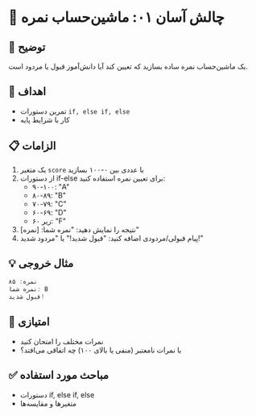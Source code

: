 # 🎯 چالش آسان ۰۱: ماشین‌حساب نمره

## 📝 توضیح
یک ماشین‌حساب نمره ساده بسازید که تعیین کند آیا دانش‌آموز قبول یا مردود است.

## 🎯 اهداف
- تمرین دستورات `if, else if, else`
- کار با شرایط پایه

## 📋 الزامات
1. یک متغیر `score` با عددی بین ۰-۱۰۰ بسازید
2. از دستورات if-else برای تعیین نمره استفاده کنید:
   - ۹۰-۱۰۰: "A"
   - ۸۰-۸۹: "B"
   - ۷۰-۷۹: "C"
   - ۶۰-۶۹: "D"
   - زیر ۶۰: "F"
3. نتیجه را نمایش دهید: "نمره شما: [نمره]"
4. پیام قبولی/مردودی اضافه کنید: "قبول شدید!" یا "مردود شدید!"

## 💡 مثال خروجی

```javascript
نمره: ۸۵
نمره شما: B
قبول شدید!
```

## 🚀 امتیازی
- نمرات مختلف را امتحان کنید
- با نمرات نامعتبر (منفی یا بالای ۱۰۰) چه اتفاقی می‌افتد؟

## ✅ مباحث مورد استفاده
- دستورات if, else if, else
- متغیرها و مقایسه‌ها
